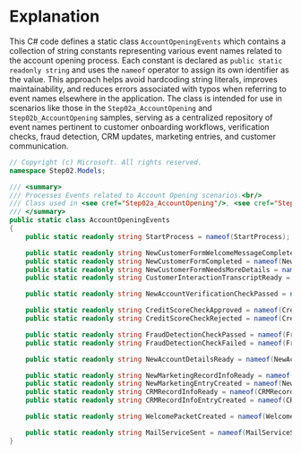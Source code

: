 # Explanation
This C# code defines a static class `AccountOpeningEvents` which contains a collection of string constants representing various event names related to the account opening process. Each constant is declared as `public static readonly string` and uses the `nameof` operator to assign its own identifier as the value. This approach helps avoid hardcoding string literals, improves maintainability, and reduces errors associated with typos when referring to event names elsewhere in the application. The class is intended for use in scenarios like those in the `Step02a_AccountOpening` and `Step02b_AccountOpening` samples, serving as a centralized repository of event names pertinent to customer onboarding workflows, verification checks, fraud detection, CRM updates, marketing entries, and customer communication.

```csharp
// Copyright (c) Microsoft. All rights reserved.
namespace Step02.Models;

/// <summary>
/// Processes Events related to Account Opening scenarios.<br/>
/// Class used in <see cref="Step02a_AccountOpening"/>, <see cref="Step02b_AccountOpening"/> samples
/// </summary>
public static class AccountOpeningEvents
{
    public static readonly string StartProcess = nameof(StartProcess);

    public static readonly string NewCustomerFormWelcomeMessageComplete = nameof(NewCustomerFormWelcomeMessageComplete);
    public static readonly string NewCustomerFormCompleted = nameof(NewCustomerFormCompleted);
    public static readonly string NewCustomerFormNeedsMoreDetails = nameof(NewCustomerFormNeedsMoreDetails);
    public static readonly string CustomerInteractionTranscriptReady = nameof(CustomerInteractionTranscriptReady);

    public static readonly string NewAccountVerificationCheckPassed = nameof(NewAccountVerificationCheckPassed);

    public static readonly string CreditScoreCheckApproved = nameof(CreditScoreCheckApproved);
    public static readonly string CreditScoreCheckRejected = nameof(CreditScoreCheckRejected);

    public static readonly string FraudDetectionCheckPassed = nameof(FraudDetectionCheckPassed);
    public static readonly string FraudDetectionCheckFailed = nameof(FraudDetectionCheckFailed);

    public static readonly string NewAccountDetailsReady = nameof(NewAccountDetailsReady);

    public static readonly string NewMarketingRecordInfoReady = nameof(NewMarketingRecordInfoReady);
    public static readonly string NewMarketingEntryCreated = nameof(NewMarketingEntryCreated);
    public static readonly string CRMRecordInfoReady = nameof(CRMRecordInfoReady);
    public static readonly string CRMRecordInfoEntryCreated = nameof(CRMRecordInfoEntryCreated);

    public static readonly string WelcomePacketCreated = nameof(WelcomePacketCreated);

    public static readonly string MailServiceSent = nameof(MailServiceSent);
}
```